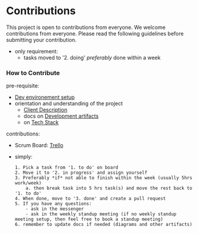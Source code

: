 
# Contributions

This project is open to contributions from everyone. We welcome contributions from everyone. Please read the following guidelines before submitting your contribution.

- only requirement:
  - tasks moved to '2. doing' *preferably* done within a week


### How to Contribute

pre-requisite:
- [Dev environement setup](dev/dev-environment-setup.md)
- orientation and understanding of the project 
  - [Client Description](docs/client-description.md)
  - docs on [Development artifacts](docs/development-artifacts.md)
  - on [Tech Stack](docs/tech-stack.md)

contributions:
- Scrum Board: [Trello](https://trello.com/invite/b/NHlF2eav/ATTIa736b1bcc38183dc124699fa4ae28d7dE5C25961/arcade-mini-games-board)
- simply:

      1. Pick a task from '1. to do' on board
      2. Move it to '2. in progress' and assign yourself
      3. Preferably *if* not able to finish within the week (usually 5hrs work/week)
          a. then break task into 5 hrs task(s) and move the rest back to '1. to do'
      4. When done, move to '3. done' and create a pull request
      5. If you have any questions:
          - ask in the messenger
          - ask in the weekly standup meeting (if no weekly standup meeting setup, then feel free to book a standup meeting)
      6. remember to update docs if needed (diagrams and other artifacts)
